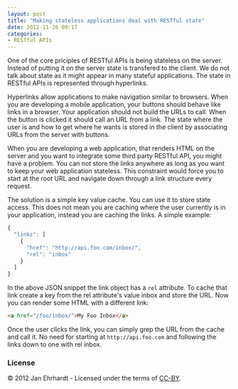 ```yaml
---
layout: post
title: "Making stateless applications deal with RESTful state"
date: 2012-11-26 09:17
categories:
- RESTful APIs
---
```


One of the core priciples of RESTful APIs is being stateless on the
server. Instead of putting it on the server state is transfered to the
client. We do not talk about state as it might appear in many stateful
applications. The state in RESTful APIs is represented through
hyperlinks.

Hyperlinks allow applications to make navigation similar to
browsers. When you are developing a mobile application, your buttons
should behave like links in a browser. Your application should not
build the URLs to call. When the button is clicked it should call an
URL from a link. The state where the user is and how to get where he
wants is stored in the client by associating URLs from the server with
buttons.

When you are developing a web application, that renders HTML on the
server and you want to integrate some third party RESTful API, you
might have a problem. You can not store the links anywhere as long as
you want to keep your web application stateless. This constraint would
force you to start at the root URL and navigate down through a link
structure every request.

The solution is a simple key value cache. You can use it to store
state access. This does not mean you are caching where the user
currently is in your application, instead you are caching the links. A
simple example:

```javascript
{
  "links": [
    {
      "href": "http://api.foo.com/inbox/",
      "rel": "inbox"
    }
  ]
}
```

In the above JSON snippet the link object has a ```rel``` attribute. To
cache that link create a key from the rel attribute's value inbox and
store the URL. Now you can render some HTML with a different link:

```html
<a href="/foo/inbox/">My Foo Inbox</a>
```

Once the user clicks the link, you can simply grep the URL from the
cache and call it. No need for starting at ```http://api.foo.com``` and
following the links down to one with rel inbox.

### License

© 2012 Jan Ehrhardt - Licensed under the terms of
[CC-BY](http://creativecommons.org/licenses/by/3.0/).
